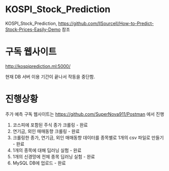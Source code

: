 # KOSPI_Stock_Prediction
KOSPI_Stock_Prediction, https://github.com/llSourcell/How-to-Predict-Stock-Prices-Easily-Demo 참조

# 구독 웹사이트
http://kospiprediction.ml:5000/

현재 DB 서버 이용 기간이 끝나서 작동을 중단함.



# 진행상황
주가 예측 구독 웹사이트는 https://github.com/SuperNova911/Postman 에서 진행


1. 코스피에 포함된 주식 종가 크롤링 - 완료
2. 연기금, 외인 매매동향 크롤링 - 완료
3. 크롤링한 종가, 연기금, 외인 매매동향 데이터를 종목별로 1개의 csv 파일로 만들기 - 완료
4. 1개의 종목에 대해 딥러닝 실험 - 완료
5. 1개의 신경망에 전체 종목 딥러닝 실험 - 완료
6. MySQL DB에 업로드 - 완료

